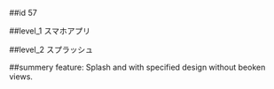 ##id
57

##level_1
スマホアプリ

##level_2
スプラッシュ

##summery
feature: Splash and with specified design without beoken views.

